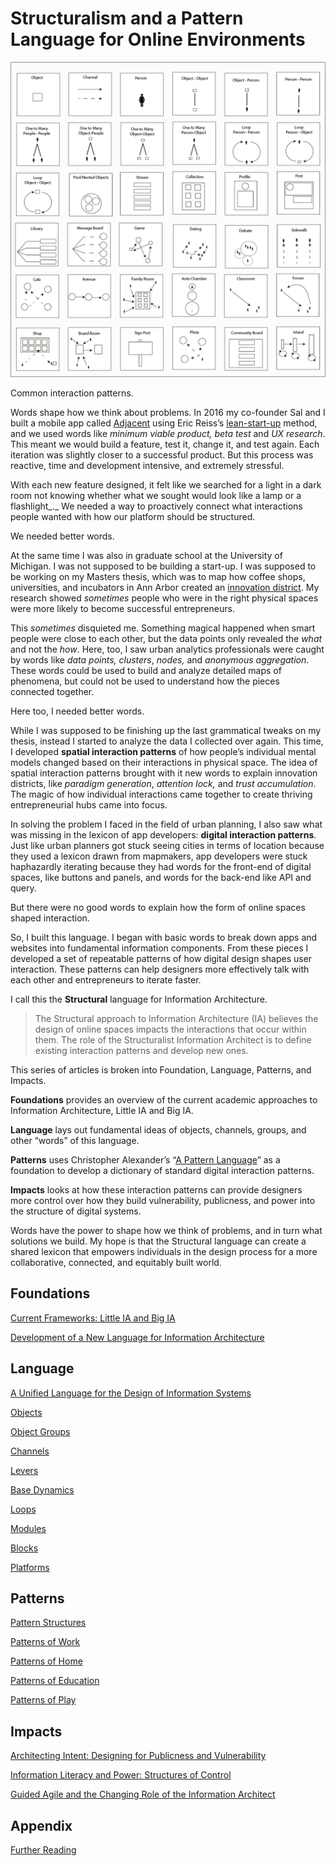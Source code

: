 ﻿---
author: Rachel Aliana
date: Mar 10, 2019
source: https://medium.com/swlh/towards-a-larger-view-of-information-architecture-2a7bd6ebafb7

---

# Structuralism and a Pattern Language for Online Environments


![](images/WBSc8nmgQsndCpZi1DAg8g.png)

Common interaction patterns.

Words shape how we think about problems. In 2016 my co-founder Sal and I built a mobile app called  [Adjacent](https://www.adjacent.us/)  using Eric Reiss’s  [lean-start-up](http://theleanstartup.com/)  method, and we used words like  _minimum viable product, beta test_ and _UX research_. This meant we would build a feature, test it, change it, and test again. Each iteration was slightly closer to a successful product. But this process was reactive, time and development intensive, and extremely stressful.

With each new feature designed, it felt like we searched for a light in a dark room not knowing whether what we sought would look like a lamp or a flashlight_._  We needed a way to proactively connect what interactions people wanted with how our platform should be structured.

We needed better words.

At the same time I was also in graduate school at the University of Michigan. I was not supposed to be building a start-up. I was supposed to be working on my Masters thesis, which was to map how coffee shops, universities, and incubators in Ann Arbor created an  [innovation district](https://www.brookings.edu/wp-content/uploads/2017/12/es_20171208_bailyclustersandinnovation.pdf). My research showed  _sometimes_ people who were in the right physical spaces were more likely to become successful entrepreneurs.

This  _sometimes_  disquieted me. Something magical happened when smart people were close to each other, but the data points only revealed the  _what_  and not the  _how_. Here, too, I saw urban analytics professionals were caught by words like  _data points,_  _clusters_,  _nodes,_  and  _anonymous aggregation_. These words could be used to build and analyze detailed maps of phenomena, but could not be used to understand how the pieces connected together.

Here too, I needed better words.

While I was supposed to be finishing up the last grammatical tweaks on my thesis, instead I started to analyze the data I collected over again. This time, I developed  **spatial interaction patterns** of how people’s individual mental models changed based on their interactions in physical space. The idea of spatial interaction patterns brought with it new words to explain innovation districts, like  _paradigm generation_,  _attention lock,_  and  _trust accumulation_. The magic of how individual interactions came together to create thriving entrepreneurial hubs came into focus.

In solving the problem I faced in the field of urban planning, I also saw what was missing in the lexicon of app developers:  **digital interaction patterns**. Just like urban planners got stuck seeing cities in terms of location because they used a lexicon drawn from mapmakers, app developers were stuck haphazardly iterating because they had words for the front-end of digital spaces, like buttons and panels, and words for the back-end like API and query.

But there were no good words to explain how the form of online spaces shaped interaction.

So, I built this language. I began with basic words to break down apps and websites into fundamental information components. From these pieces I developed a set of repeatable patterns of how digital design shapes user interaction. These patterns can help designers more effectively talk with each other and entrepreneurs to iterate faster.

I call this the  **Structural**  language for Information Architecture.

> The Structural approach to Information Architecture (IA) believes the design of online spaces impacts the interactions that occur within them. The role of the Structuralist Information Architect is to define existing interaction patterns and develop new ones.

This series of articles is broken into Foundation, Language, Patterns, and Impacts.

**Foundations**  provides an overview of the current academic approaches to Information Architecture, Little IA and Big IA.

**Language** lays out fundamental ideas of objects, channels, groups, and other “words” of this language.

**Patterns** uses Christopher Alexander’s “[A Pattern Language](https://arl.human.cornell.edu/linked%20docs/Alexander_A_Pattern_Language.pdf)” as a foundation to develop a dictionary of standard digital interaction patterns.

**Impacts** looks at how these interaction patterns can provide designers more control over how they build vulnerability, publicness, and power into the structure of digital systems.

Words have the power to shape how we think of problems, and in turn what solutions we build. My hope is that the Structural language can create a shared lexicon that empowers individuals in the design process for a more collaborative, connected, and equitably built world.

## Foundations

[Current Frameworks: Little IA and Big IA](current-frameworks-of-information-architecture.md)

[Development of a New Language for Information Architecture](development-of-a-new-language-for-information-architecture.md)

## Language

[A Unified Language for the Design of Information Systems](a-unified-language-for-the-design-of-information-systems.md)

[Objects](a-pattern-language-objects.md)

[Object Groups](a-pattern-language-object-groups.md)

[Channels](a-pattern-language-channels.md)

[Levers](a-pattern-language-levers.md)

[Base Dynamics](a-pattern-language-base-dynamics.md)

[Loops](a-pattern-language-loops.md)

[Modules](a-pattern-language-modules.md)

[Blocks](a-pattern-language-interaction-blocks.md)

[Platforms](a-pattern-language-platform-structures.md)

## Patterns

[Pattern Structures](patterns-for-the-online-world.md)

[Patterns of Work](patterns-of-work-desk-table-meeting-room-office.md)

[Patterns of Home](patterns-of-home-bedroom-living-room-house.md)

[Patterns of Education](patterns-of-education-reflection-reaction-and-marketplace-of-learning.md)

[Patterns of Play](patterns-of-play-connected-play-playground-carnival.md)

## Impacts

[Architecting Intent: Designing for Publicness and Vulnerability](architecting-intent-designing-for-vulnerability-and-publicness.md)

[Information Literacy and Power: Structures of Control](information-literacy-and-power-structures-of-control.md)

[Guided Agile and the Changing Role of the Information Architect](guided-agile-and-the-changing-role-of-the-information-architect.md)

## Appendix

[Further Reading](https://medium.com/@rachelaliana/further-reading-3e55330b7bed)
